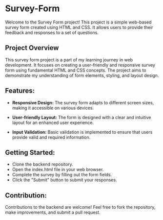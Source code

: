 # Survey-Form
Welcome to the Survey Form project! This project is a simple web-based survey form created using HTML and CSS. It allows users to provide their feedback and responses to a set of questions.

## Project Overview
This survey form project is a part of my learning journey in web development. It focuses on creating a user-friendly and responsive survey form using fundamental HTML and CSS concepts. The project aims to demonstrate my understanding of form elements, styling, and layout design.

## Features:
* __Responsive Design:__ The survey form adapts to different screen sizes, making it accessible on various devices.

* __User-friendly Layout:__ The form is designed with a clear and intuitive layout for an enhanced user experience.

* __Input Validation:__ Basic validation is implemented to ensure that users provide valid and required information.

## Getting Started:
* Clone the backend repository.
* Open the index.html file in your web browser.
* Complete the survey by filling out the form fields.
* Click the "Submit" button to submit your responses.
## Contribution:
Contributions to the backend are welcome! Feel free to fork the repository, make improvements, and submit a pull request.
